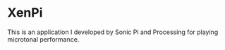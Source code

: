 # XenPi
This is an application I developed by Sonic Pi and Processing for playing microtonal performance.
